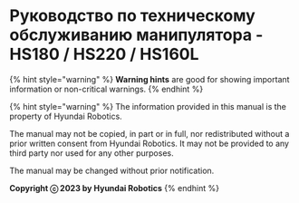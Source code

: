﻿# Руководство по техническому обслуживанию манипулятора - HS180 / HS220 / HS160L

{% hint style="warning" %}
**Warning hints** are good for showing important information or non-critical warnings.
{% endhint %}

{% hint style="warning" %}
The information provided in this manual is the property of Hyundai Robotics.

The manual may not be copied, in part or in full, nor redistributed without a prior written consent from Hyundai Robotics. It may not be provided to any third party nor used for any other purposes.


The manual may be changed without prior notification.



**Copyright ⓒ 2023 by Hyundai Robotics**
{% endhint %}
